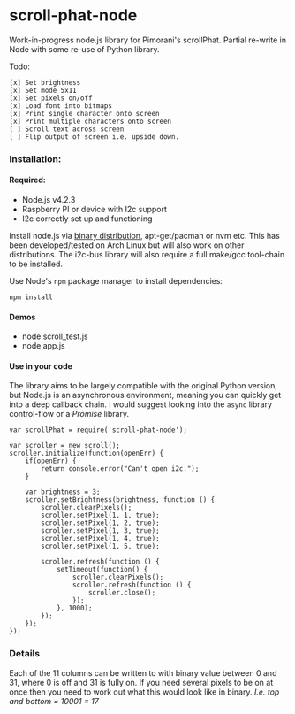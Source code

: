 # scroll-phat-node
Work-in-progress node.js library for Pimorani's scrollPhat. Partial re-write in Node with some re-use of Python library.

Todo:

```
[x] Set brightness
[x] Set mode 5x11
[x] Set pixels on/off
[x] Load font into bitmaps
[x] Print single character onto screen
[x] Print multiple characters onto screen
[ ] Scroll text across screen
[ ] Flip output of screen i.e. upside down.
```

### Installation:

#### Required:
* Node.js v4.2.3
* Raspberry PI or device with I2c support
* I2c correctly set up and functioning

Install node.js via [binary distribution](https://nodejs.org/en/download/), apt-get/pacman or nvm etc. This has been developed/tested on Arch Linux but will also work on other distributions.
The i2c-bus library will also require a full make/gcc tool-chain to be installed.

Use Node's `npm` package manager to install dependencies:

```
npm install
```

#### Demos

* node scroll_test.js
* node app.js

#### Use in your code

The library aims to be largely compatible with the original Python version, but Node.js is an asynchronous environment, meaning you can quickly get into a deep callback chain. I would suggest looking into the `async` library control-flow or a *Promise* library. 

```
var scrollPhat = require('scroll-phat-node');

var scroller = new scroll();
scroller.initialize(function(openErr) {
	if(openErr) {
		return console.error("Can't open i2c.");
	}

	var brightness = 3;
	scroller.setBrightness(brightness, function () {
		scroller.clearPixels();
		scroller.setPixel(1, 1, true);
		scroller.setPixel(1, 2, true);
		scroller.setPixel(1, 3, true);
		scroller.setPixel(1, 4, true);
		scroller.setPixel(1, 5, true);

		scroller.refresh(function () {
			setTimeout(function() {
				scroller.clearPixels();
				scroller.refresh(function () {
					scroller.close();
				});
			}, 1000);
		});
	});
});
```

### Details

Each of the 11 columns can be written to with binary value between 0 and 31, where 0 is off and 31 is fully on. If you need several pixels to be on at once then you need to work out what this would look like in binary. *I.e. top and bottom = 10001 = 17*

